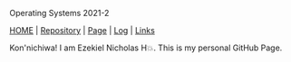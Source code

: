 Operating Systems 2021-2

[HOME](.) | [Repository](https://github.com/ezekielnicholas/os212) | [Page](https://ezekielnicholas.github.io/os212/) | [Log](https://github.com/ezekielnicholas/os212/blob/master/TXT/mylog.txt) | [Links](LINKS/)

 Kon'nichiwa! I am Ezekiel Nicholas H:boom:. This is my personal GitHub Page.
